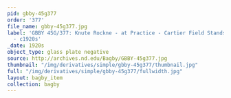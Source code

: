 ```yaml
---
pid: gbby-45g377
order: '377'
file_name: gbby-45g377.jpg
label: 'GBBY 45G/377: Knute Rockne - at Practice - Cartier Field Stands in Background
  - c1920s'
_date: 1920s
object_type: glass plate negative
source: http://archives.nd.edu/Bagby/GBBY-45g377.jpg
thumbnail: "/img/derivatives/simple/gbby-45g377/thumbnail.jpg"
full: "/img/derivatives/simple/gbby-45g377/fullwidth.jpg"
layout: bagby_item
collection: bagby
---
```

